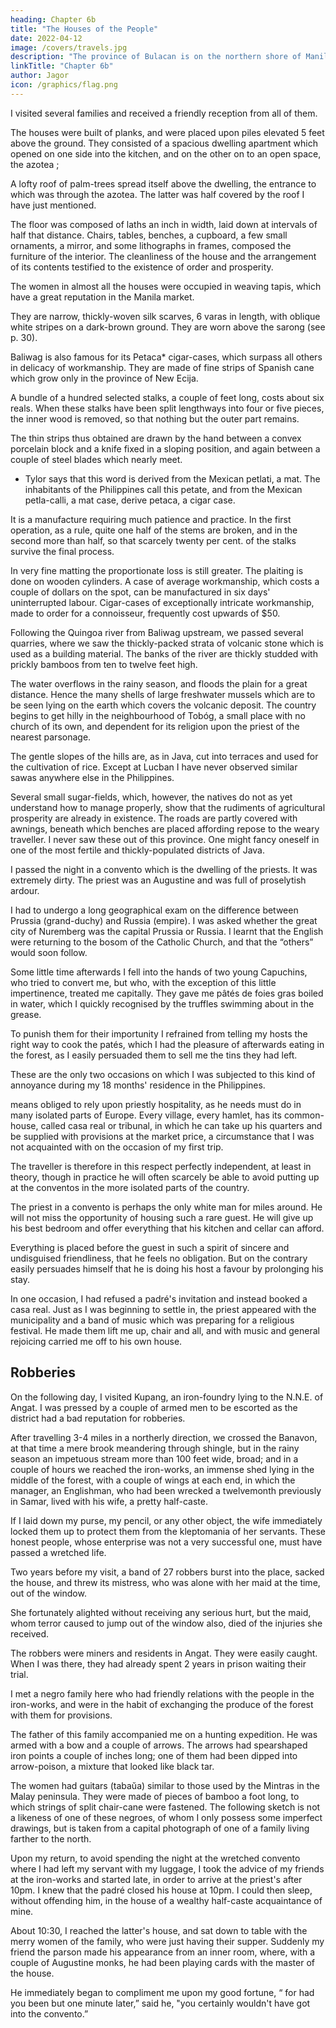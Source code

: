 ```yaml
---
heading: Chapter 6b
title: "The Houses of the People"
date: 2022-04-12
image: /covers/travels.jpg
description: "The province of Bulacan is on the northern shore of Manila Bay"
linkTitle: "Chapter 6b"
author: Jagor
icon: /graphics/flag.png
---
```



I visited several families and received a friendly reception from all of them. 

The houses were built of planks, and were placed upon piles elevated 5 feet above the ground. They consisted of a spacious dwelling apartment which opened on one side into the kitchen, and on the other on to an open space, the azotea ; 

A lofty roof of palm-trees spread itself above the dwelling, the entrance to which was through the azotea. The latter was half covered by the roof I have just mentioned. 

The floor was composed of laths an inch in width, laid down at intervals of half that distance. Chairs, tables, benches, a cupboard, a few small ornaments, a mirror, and some lithographs in frames, composed the furniture of the interior. The cleanliness of the house and the arrangement of its contents testified to the existence of order and prosperity.

The women in almost all the houses were occupied in weaving tapis, which have a great reputation in the Manila market. 

They are narrow, thickly-woven silk scarves, 6 varas in length, with oblique white stripes on a dark-brown ground. They are worn above the sarong (see p. 30).

Baliwag is also famous for its Petaca* cigar-cases, which surpass all others in delicacy of workmanship. They are made of fine strips of Spanish cane which grow only in the province of New Ecija. <!-- and particularly from the lower ends of the leaf-stalks of the calamusart, which is said to  -->

A bundle of a hundred selected stalks, a couple of feet long, costs about six reals. When these stalks have been split lengthways into four or five pieces, the inner wood is removed, so that nothing but the outer part remains. 

The thin strips thus obtained are drawn by the hand between a convex porcelain block and a knife fixed in a sloping position, and again between a couple of steel blades which nearly meet.

* Tylor says that this word is derived from the Mexican petlati, a mat. The inhabitants of the Philippines call this petate, and from the Mexican petla-calli, a mat case, derive petaca, a cigar case.

It is a manufacture requiring much patience and practice. In the first operation, as a rule, quite one half of the stems are broken, and in the second more than half, so that scarcely twenty per cent. of the stalks survive the final process. 

In very fine matting the proportionate loss is still greater. The plaiting is done on wooden cylinders. A case of average workmanship, which costs a couple of dollars on the spot, can be manufactured in six days' uninterrupted labour. Cigar-cases of exceptionally intricate workmanship, made to order for a connoisseur, frequently cost upwards of $50.

Following the Quingoa river from Baliwag upstream, we passed several quarries, where we saw the thickly-packed strata of volcanic stone which is used as a building material. The banks of the river are thickly studded with prickly bamboos from ten to twelve feet high. 

The water overflows in the rainy season, and floods the plain for a great distance. Hence the many shells of large freshwater mussels which are to be seen lying on the earth which covers the volcanic deposit. The country begins to get hilly in the neighbourhood of Tobóg, a small place with no church of its own, and dependent for its religion upon the priest of the nearest parsonage. 

The gentle slopes of the hills are, as in Java, cut into terraces and used for the cultivation of rice. Except at Lucban I have never observed similar sawas anywhere else in the Philippines. 

Several small sugar-fields, which, however, the natives do not as yet understand how to manage properly, show that the rudiments of agricultural prosperity are already in existence. The roads are partly covered with awnings, beneath which benches are placed affording repose to the weary traveller. I never saw these out of this province. One might fancy oneself in one of the most fertile and thickly-populated districts of Java.

I passed the night in a convento which is the dwelling of the priests. It was extremely dirty. The priest was an Augustine and was full of proselytish ardour. 

I had to undergo a long geographical exam on the difference between Prussia (grand-duchy) and Russia (empire). I was asked whether the great city of Nuremberg was the capital Prussia or Russia. 
I learnt that the English were returning to the bosom of the Catholic Church, and that the “others” would soon follow. <!-- , and was, in short, in spite of the particular recommendation of father Llanos, very badly received. --> 

Some little time afterwards I fell into the hands of two young Capuchins, who tried to convert me, but who, with the exception of this little impertinence, treated me capitally. They gave me pâtés de foies gras boiled in water, which I quickly recognised by the truffles swimming about in the grease. 

To punish them for their importunity I refrained from telling my hosts the right way to cook the patés, which I had the pleasure of afterwards eating in the forest, as I easily persuaded them to sell me the tins they had left. 

These are the only two occasions on which I was subjected to this kind of annoyance during my 18 months' residence in the Philippines.

means obliged to rely upon priestly hospitality, as he needs must do in many isolated parts of Europe. Every village, every hamlet, has its common-house, called casa real or tribunal, in which he can take up his quarters and be supplied with provisions at the market price, a circumstance that I was not acquainted with on the occasion of my first trip. 

The traveller is therefore in this respect perfectly independent, at least in theory, though in practice he will often scarcely be able to avoid putting up at the conventos in the more isolated parts of the country. 

The priest in a convento is perhaps the only white man for miles around. He will not <!-- , is with difficulty persuaded to --> miss the opportunity of housing such a rare guest. He<!-- , to whom he is only too anxious to --> will give up his best bedroom and offer everything that his kitchen and cellar can afford. 

Everything is placed before the guest in such a spirit of sincere and undisguised friendliness, that he feels no obligation. But on the contrary easily persuades himself that he is doing his host a favour by prolonging his stay.

In one occasion, I had refused a padré's invitation and instead booked a <!--  from the , to occupy the --> casa real. Just as I was beginning to settle in, the priest appeared with the municipality and a band of music which was preparing for a religious festival.  He made them lift me up, chair and all, and with music and general rejoicing carried me off to his own house.


## Robberies

On the following day, I visited Kupang, an iron-foundry lying to the N.N.E. of Angat. I was pressed by a couple of armed men to be escorted as the district had a bad reputation for robberies. 

After travelling 3-4 miles in a northerly direction, we crossed the Banavon, at that time a mere brook meandering through shingle, but in the rainy season an impetuous stream more than 100 feet wide, broad; and in a couple of hours we reached the iron-works, an immense shed lying in the middle of the forest, with a couple of wings at each end, in which the manager, an Englishman, who had been wrecked a twelvemonth previously in Samar, lived with his wife, a pretty half-caste. 

If I laid down my purse, my pencil, or any other object, the wife immediately locked them up to protect them from the kleptomania of her servants. These honest people, whose enterprise was not a very successful one, must have passed a wretched life. 

Two years before my visit, a band of 27 robbers burst into the place, sacked the house, and threw its mistress, who was alone with her maid at the time, out of the window. 

She fortunately alighted without receiving any serious hurt, but the maid, whom terror caused to jump out of the window also, died of the injuries she received. 

The robbers were miners and residents in Angat. They were easily caught. When I was there, they had already spent 2 years in prison waiting their trial.



I met a negro family here who had friendly relations with the people in the iron-works, and were in the habit of exchanging the produce of the forest with them for provisions. 

The father of this family accompanied me on a hunting expedition. He was armed with a bow and a couple of arrows. The arrows had spearshaped iron points a couple of inches long; one of them had been dipped into arrow-poison, a mixture that looked like black tar. 

The women had guitars (tabaŭa) similar to those used by the Mintras in the Malay peninsula. They were made of pieces of bamboo a foot long, to which strings of split chair-cane were fastened. The following sketch is not a likeness of one of these negroes, of whom I only possess some imperfect drawings, but is taken from a capital photograph of one of a family living farther to the north.

Upon my return, to avoid spending the night at the wretched convento where I had left my servant with my luggage, I took the advice of my friends at the iron-works and started late, in order to arrive at the priest's after 10pm. I knew that the padré closed his house at 10pm. I could then sleep, without offending him, in the house of a wealthy half-caste acquaintance of mine. 

About 10:30, I reached the latter's house, and sat down to table with the merry women of the family, who were just having their supper. Suddenly my friend the parson made his appearance from an inner room, where, with a couple of Augustine monks, he had been playing cards with the master of the house. 

He immediately began to compliment me upon my good fortune, “ for had you been but one minute later,” said he, "you certainly wouldn't have got into the convento.”
